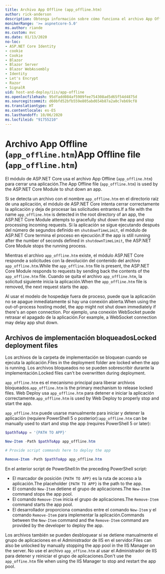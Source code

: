 ```yaml
---
title: Archivo App Offline (app_offline.htm)
author: rick-anderson
description: Obtenga información sobre cómo funciona el archivo App Offline (`app_offline.htm`) con el módulo de ASP.NET Core.
monikerRange: '>= aspnetcore-5.0'
ms.author: riande
ms.custom: mvc
ms.date: 01/13/2020
no-loc:
- ASP.NET Core Identity
- cookie
- Cookie
- Blazor
- Blazor Server
- Blazor WebAssembly
- Identity
- Let's Encrypt
- Razor
- SignalR
uid: host-and-deploy/iis/app-offline
ms.openlocfilehash: 95dfadd084af5909fee754308ad5d65f54d4875d
ms.sourcegitcommit: d60bfd52bfb559e805abd654b87a2a0c7eb69cf8
ms.translationtype: HT
ms.contentlocale: es-ES
ms.lasthandoff: 10/06/2020
ms.locfileid: "91755210"
---
```

# <a name="app-offline-file-app_offlinehtm"></a><span data-ttu-id="691d6-103">Archivo App Offline (`app_offline.htm`)</span><span class="sxs-lookup"><span data-stu-id="691d6-103">App Offline file (`app_offline.htm`)</span></span>

<span data-ttu-id="691d6-104">El módulo de ASP.NET Core usa el archivo App Offline (`app_offline.htm`) para cerrar una aplicación.</span><span class="sxs-lookup"><span data-stu-id="691d6-104">The App Offline file (`app_offline.htm`) is used by the ASP.NET Core Module to shut down an app.</span></span>

<span data-ttu-id="691d6-105">Si se detecta un archivo con el nombre `app_offline.htm` en el directorio raíz de una aplicación, el módulo de ASP.NET Core intenta cerrar correctamente la aplicación y deja de procesar las solicitudes entrantes.</span><span class="sxs-lookup"><span data-stu-id="691d6-105">If a file with the name `app_offline.htm` is detected in the root directory of an app, the ASP.NET Core Module attempts to gracefully shut down the app and stop processing incoming requests.</span></span> <span data-ttu-id="691d6-106">Si la aplicación se sigue ejecutando después del número de segundos definido en `shutdownTimeLimit`, el módulo de ASP.NET Core termina el proceso en ejecución.</span><span class="sxs-lookup"><span data-stu-id="691d6-106">If the app is still running after the number of seconds defined in `shutdownTimeLimit`, the ASP.NET Core Module stops the running process.</span></span>

<span data-ttu-id="691d6-107">Mientras el archivo `app_offline.htm` existe, el módulo ASP.NET Core responde a solicitudes con la devolución del contenido del archivo `app_offline.htm`.</span><span class="sxs-lookup"><span data-stu-id="691d6-107">While the `app_offline.htm` file is present, the ASP.NET Core Module responds to requests by sending back the contents of the `app_offline.htm` file.</span></span> <span data-ttu-id="691d6-108">Cuando se quita el archivo `app_offline.htm`, la solicitud siguiente inicia la aplicación.</span><span class="sxs-lookup"><span data-stu-id="691d6-108">When the `app_offline.htm` file is removed, the next request starts the app.</span></span>

<span data-ttu-id="691d6-109">Al usar el modelo de hospedaje fuera de proceso, puede que la aplicación no se apague inmediatamente si hay una conexión abierta.</span><span class="sxs-lookup"><span data-stu-id="691d6-109">When using the out-of-process hosting model, the app might not shut down immediately if there's an open connection.</span></span> <span data-ttu-id="691d6-110">Por ejemplo, una conexión WebSocket puede retrasar el apagado de la aplicación.</span><span class="sxs-lookup"><span data-stu-id="691d6-110">For example, a WebSocket connection may delay app shut down.</span></span>

## <a name="locked-deployment-files"></a><span data-ttu-id="691d6-111">Archivos de implementación bloqueados</span><span class="sxs-lookup"><span data-stu-id="691d6-111">Locked deployment files</span></span>

<span data-ttu-id="691d6-112">Los archivos de la carpeta de implementación se bloquean cuando se ejecuta la aplicación.</span><span class="sxs-lookup"><span data-stu-id="691d6-112">Files in the deployment folder are locked when the app is running.</span></span> <span data-ttu-id="691d6-113">Los archivos bloqueados no se pueden sobrescribir durante la implementación.</span><span class="sxs-lookup"><span data-stu-id="691d6-113">Locked files can't be overwritten during deployment.</span></span>

<span data-ttu-id="691d6-114">`app_offline.htm` es el mecanismo principal para liberar archivos bloqueados.</span><span class="sxs-lookup"><span data-stu-id="691d6-114">`app_offline.htm` is the primary mechanism to release locked files.</span></span> <span data-ttu-id="691d6-115">Web Deploy usa `app_offline.htm` para detener e iniciar la aplicación correctamente.</span><span class="sxs-lookup"><span data-stu-id="691d6-115">`app_offline.htm` is used by Web Deploy to properly stop and start the app.</span></span>

<span data-ttu-id="691d6-116">`app_offline.htm` puede usarse manualmente para iniciar y detener la aplicación (requiere PowerShell 5 o posterior):</span><span class="sxs-lookup"><span data-stu-id="691d6-116">`app_offline.htm` can be manually used to start and stop the app (requires PowerShell 5 or later):</span></span>

```powershell
$pathToApp = '{PATH TO APP}'

New-Item -Path $pathToApp app_offline.htm

# Provide script commands here to deploy the app

Remove-Item -Path $pathToApp app_offline.htm
```

<span data-ttu-id="691d6-117">En el anterior script de PowerShell:</span><span class="sxs-lookup"><span data-stu-id="691d6-117">In the preceding PowerShell script:</span></span>

* <span data-ttu-id="691d6-118">El marcador de posición `{PATH TO APP}` es la ruta de acceso a la aplicación.</span><span class="sxs-lookup"><span data-stu-id="691d6-118">The placeholder `{PATH TO APP}` is the path to the app.</span></span>
* <span data-ttu-id="691d6-119">El comando `New-Item` detiene el grupo de aplicaciones.</span><span class="sxs-lookup"><span data-stu-id="691d6-119">The `New-Item` command stops the app pool.</span></span>
* <span data-ttu-id="691d6-120">El comando `Remove-Item` inicia el grupo de aplicaciones.</span><span class="sxs-lookup"><span data-stu-id="691d6-120">The `Remove-Item` command starts the app pool.</span></span>
* <span data-ttu-id="691d6-121">El desarrollador proporciona comandos entre el comando `New-Item` y el comando `Remove-Item` para implementar la aplicación.</span><span class="sxs-lookup"><span data-stu-id="691d6-121">Commands between the `New-Item` command and the `Remove-Item` command are provided by the developer to deploy the app.</span></span>

<span data-ttu-id="691d6-122">Los archivos también se pueden desbloquear si se detiene manualmente el grupo de aplicaciones en el Administrador de IIS en el servidor.</span><span class="sxs-lookup"><span data-stu-id="691d6-122">Files can also be unlocked by manually stopping the app pool in the IIS Manager on the server.</span></span> <span data-ttu-id="691d6-123">No use el archivo `app_offine.htm` al usar el Administrador de IIS para detener y reiniciar el grupo de aplicaciones.</span><span class="sxs-lookup"><span data-stu-id="691d6-123">Don't use the `app_offine.htm` file when using the IIS Manager to stop and restart the app pool.</span></span>
